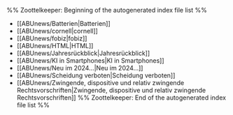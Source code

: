 %% Zoottelkeeper: Beginning of the autogenerated index file list  %%
-  [[ABUnews/Batterien|Batterien]]
-  [[ABUnews/cornell|cornell]]
-  [[ABUnews/fobiz|fobiz]]
-  [[ABUnews/HTML|HTML]]
-  [[ABUnews/Jahresrückblick|Jahresrückblick]]
-  [[ABUnews/KI in Smartphones|KI in Smartphones]]
-  [[ABUnews/Neu im 2024...|Neu im 2024...]]
-  [[ABUnews/Scheidung verboten|Scheidung verboten]]
-  [[ABUnews/Zwingende, dispositive und relativ zwingende Rechtsvorschriften|Zwingende, dispositive und relativ zwingende Rechtsvorschriften]]
%% Zoottelkeeper: End of the autogenerated index file list  %%
